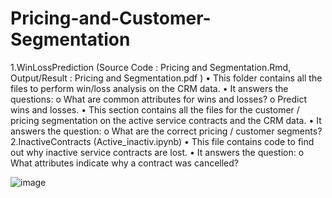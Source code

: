 # Pricing-and-Customer-Segmentation



1.WinLossPrediction (Source Code : Pricing and Segmentation.Rmd, Output/Result : Pricing and Segmentation.pdf )
•	This folder contains all the files to perform win/loss analysis on the CRM data.
•	It answers the questions:
o	What are common attributes for wins and losses?
o	Predict wins and losses.
•	This section contains all the files for the customer / pricing segmentation on the active service contracts and the CRM data.
•	It answers the question:
o	What are the correct pricing / customer segments?
2.InactiveContracts (Active_inactiv.ipynb)
•	This file contains code to find out why inactive service contracts are lost.
•	It answers the question:
o	What attributes indicate why a contract was cancelled?

![image](https://user-images.githubusercontent.com/68523945/119275798-163e0400-bbe5-11eb-9ef1-c4b173fcc18c.png)

